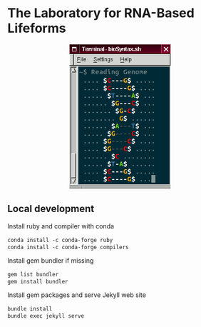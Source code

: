 # The Laboratory for RNA-Based Lifeforms

<div style="text-align:center">
	<a href="drawHelix.sh"> <img src="./images/drawHelix.sh.gif" alt="drawHelix.sh"></a>
</div>

## Local development

Install ruby and compiler with conda

```
conda install -c conda-forge ruby
conda install -c conda-forge compilers
```

Install gem bundler if missing

```
gem list bundler
gem install bundler
```

Install gem packages and serve Jekyll web site

```
bundle install
bundle exec jekyll serve
```
